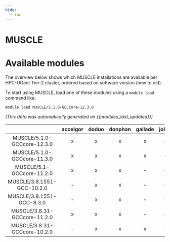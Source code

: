 ```yaml
---
hide:
  - toc
---
```


MUSCLE
======

# Available modules


The overview below shows which MUSCLE installations are available per HPC-UGent Tier-2 cluster, ordered based on software version (new to old).

To start using MUSCLE, load one of these modules using a `module load` command like:

```shell
module load MUSCLE/5.1.0-GCCcore-12.3.0
```

*(This data was automatically generated on {{modules_last_updated}})*  

| |accelgor|doduo|donphan|gallade|joltik|shinx|skitty|
| :---: | :---: | :---: | :---: | :---: | :---: | :---: | :---: |
|MUSCLE/5.1.0-GCCcore-12.3.0|x|x|x|x|-|-|x|
|MUSCLE/5.1.0-GCCcore-11.3.0|x|x|x|x|-|-|-|
|MUSCLE/5.1-GCCcore-11.2.0|x|x|x|-|-|-|-|
|MUSCLE/3.8.1551-GCC-10.2.0|-|x|x|-|-|-|-|
|MUSCLE/3.8.1551-GCC-8.3.0|-|x|x|-|-|-|-|
|MUSCLE/3.8.31-GCCcore-11.2.0|x|x|x|-|-|-|-|
|MUSCLE/3.8.31-GCCcore-10.2.0|-|x|x|x|-|-|-|
